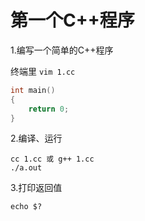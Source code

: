 # 第一个C++程序
1.编写一个简单的C++程序

终端里 ```vim 1.cc```

```c++
int main()
{
    return 0;
}
```

2.编译、运行

```
cc 1.cc 或 g++ 1.cc
./a.out
```

3.打印返回值

```
echo $?
```


